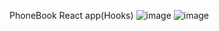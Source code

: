 PhoneBook React app(Hooks)
![image](https://github.com/INRGI/goit-react-hw-04-phonebook/assets/120032162/339cc79f-ee93-414d-8ae3-6f4ca4657d66)
![image](https://github.com/INRGI/goit-react-hw-04-phonebook/assets/120032162/e474439c-9877-4df4-8cce-f0ecf8917027)
